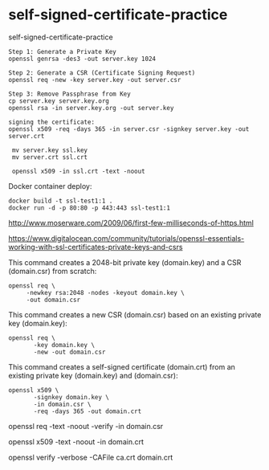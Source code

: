 # self-signed-certificate-practice
self-signed-certificate-practice

~~~
Step 1: Generate a Private Key
openssl genrsa -des3 -out server.key 1024

Step 2: Generate a CSR (Certificate Signing Request)
openssl req -new -key server.key -out server.csr

Step 3: Remove Passphrase from Key
cp server.key server.key.org
openssl rsa -in server.key.org -out server.key

signing the certificate:
openssl x509 -req -days 365 -in server.csr -signkey server.key -out server.crt

 mv server.key ssl.key
 mv server.crt ssl.crt
 
 openssl x509 -in ssl.crt -text -noout
 ~~~
 
 Docker container deploy:
 ~~~
 docker build -t ssl-test1:1 .
 docker run -d -p 80:80 -p 443:443 ssl-test1:1
 ~~~
 
http://www.moserware.com/2009/06/first-few-milliseconds-of-https.html 
 
https://www.digitalocean.com/community/tutorials/openssl-essentials-working-with-ssl-certificates-private-keys-and-csrs



This command creates a 2048-bit private key (domain.key) and a CSR (domain.csr) from scratch:
  ~~~
  openssl req \
       -newkey rsa:2048 -nodes -keyout domain.key \
       -out domain.csr
~~~       

This command creates a new CSR (domain.csr) based on an existing private key (domain.key):
~~~
openssl req \
       -key domain.key \
       -new -out domain.csr
~~~

This command creates a self-signed certificate (domain.crt) from an existing private key (domain.key) and (domain.csr):
~~~
openssl x509 \
       -signkey domain.key \
       -in domain.csr \
       -req -days 365 -out domain.crt
~~~

openssl req -text -noout -verify -in domain.csr

openssl x509 -text -noout -in domain.crt

openssl verify -verbose -CAFile ca.crt domain.crt

